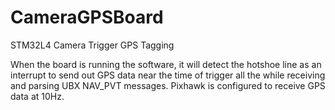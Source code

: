 # CameraGPSBoard
STM32L4 Camera Trigger GPS Tagging

When the board is running the software, it will detect the hotshoe line as an interrupt to send out GPS data near the time of trigger all the while receiving and parsing UBX NAV_PVT messages. Pixhawk is configured to receive GPS data at 10Hz.
